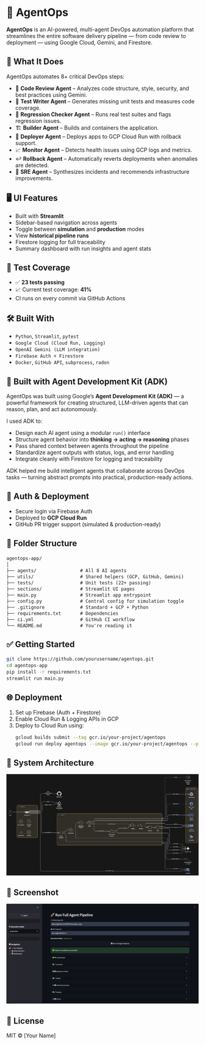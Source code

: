 
# 🧠 AgentOps

**AgentOps** is an AI-powered, multi-agent DevOps automation platform that streamlines the entire software delivery pipeline — from code review to deployment — using Google Cloud, Gemini, and Firestore.

## 🚀 What It Does

AgentOps automates 8+ critical DevOps steps:
- 🧠 **Code Review Agent** – Analyzes code structure, style, security, and best practices using Gemini.
- 🧪 **Test Writer Agent** – Generates missing unit tests and measures code coverage.
- 🔁 **Regression Checker Agent** – Runs real test suites and flags regression issues.
- 🏗️ **Builder Agent** – Builds and containers the application.
- 🚀 **Deployer Agent** – Deploys apps to GCP Cloud Run with rollback support.
- 📈 **Monitor Agent** – Detects health issues using GCP logs and metrics.
- ↩️ **Rollback Agent** – Automatically reverts deployments when anomalies are detected.
- 👷 **SRE Agent** – Synthesizes incidents and recommends infrastructure improvements.

## 🖥️ UI Features

- Built with **Streamlit**
- Sidebar-based navigation across agents
- Toggle between **simulation** and **production** modes
- View **historical pipeline runs**
- Firestore logging for full traceability
- Summary dashboard with run insights and agent stats

## 🧪 Test Coverage

- ✅ **23 tests passing**
- 📈 Current test coverage: **41%**
- CI runs on every commit via GitHub Actions

## 🛠️ Built With

- `Python`, `Streamlit`, `pytest`
- `Google Cloud (Cloud Run, Logging)`
- `OpenAI Gemini (LLM integration)`
- `Firebase Auth + Firestore`
- `Docker`, `GitHub API`, `subprocess`, `radon`

## 🔧 Built with Agent Development Kit (ADK)

AgentOps was built using Google’s **Agent Development Kit (ADK)** — a powerful framework for creating structured, LLM-driven agents that can reason, plan, and act autonomously.

I used ADK to:
- Design each AI agent using a modular `run()` interface
- Structure agent behavior into **thinking → acting → reasoning** phases
- Pass shared context between agents throughout the pipeline
- Standardize agent outputs with status, logs, and error handling
- Integrate cleanly with Firestore for logging and traceability

ADK helped me build intelligent agents that collaborate across DevOps tasks — turning abstract prompts into practical, production-ready actions.

## 🔐 Auth & Deployment

- Secure login via Firebase Auth
- Deployed to **GCP Cloud Run**
- GitHub PR trigger support (simulated & production-ready)

## 📁 Folder Structure

```
agentops-app/
│
├── agents/                # All 8 AI agents
├── utils/                 # Shared helpers (GCP, GitHub, Gemini)
├── tests/                 # Unit tests (22+ passing)
├── sections/              # Streamlit UI pages
├── main.py                # Streamlit app entrypoint
├── config.py              # Central config for simulation toggle
├── .gitignore             # Standard + GCP + Python
├── requirements.txt       # Dependencies
├── ci.yml                 # GitHub CI workflow
└── README.md              # You're reading it
```

## ✅ Getting Started

```bash
git clone https://github.com/yourusername/agentops.git
cd agentops-app
pip install -r requirements.txt
streamlit run main.py
```

## 🌐 Deployment

1. Set up Firebase (Auth + Firestore)
2. Enable Cloud Run & Logging APIs in GCP
3. Deploy to Cloud Run using:
   ```bash
   gcloud builds submit --tag gcr.io/your-project/agentops
   gcloud run deploy agentops --image gcr.io/your-project/agentops --platform managed
   ```

## 🧭 System Architecture

![AgentOps Architecture](ArchitectureDiagram.png)

## 📸 Screenshot

![AgentOps](AgentOps-1.png)

## 📜 License

MIT © [Your Name]

